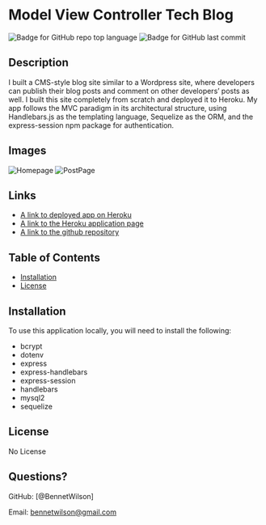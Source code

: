 # Model View Controller Tech Blog
  ![Badge for GitHub repo top language](https://img.shields.io/github/languages/top/BennetWilson/tech-blog?style=flat&logo=appveyor) ![Badge for GitHub last commit](https://img.shields.io/github/last-commit/BennetWilson/tech-blog?style=flat&logo=appveyor)
  

  
  
  ## Description 
  
  I built a CMS-style blog site similar to a Wordpress site, where developers can publish their blog posts and comment on other developers’ posts as well.
  I built this site completely from scratch and deployed it to Heroku.
  My app follows the MVC paradigm in its architectural structure, using Handlebars.js as the templating language, Sequelize as the ORM, and the express-session npm package for authentication.


  ## Images

![Homepage](https://user-images.githubusercontent.com/90366376/152199846-0e521547-5818-4a19-a0d9-abd608b2abc3.PNG)
![PostPage](https://user-images.githubusercontent.com/90366376/152199894-9e177f0c-481d-48b8-9850-4eb82b7a33a6.PNG)

  ## Links
  * [A link to deployed app on Heroku](https://model-view-controller-techblog.herokuapp.com/)
  * [A link to the Heroku application page](https://dashboard.heroku.com/apps/model-view-controller-techblog/deploy/github)
  * [A link to the github repository](https://github.com/BennetWilson/tech-blog)
  ## Table of Contents
  * [Installation](#installation)
  * [License](#license)
  
  ## Installation
  To use this application locally, you will need to install the following:
  * bcrypt
  * dotenv
  * express
  * express-handlebars
  * express-session
  * handlebars
  * mysql2
  * sequelize
  
  

  
  ## License

No License
  
  
  
  
  ## Questions?
 
  GitHub: [@BennetWilson]
  
  Email: bennetwilson@gmail.com
  